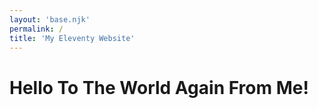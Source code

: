 ```yaml
---
layout: 'base.njk'
permalink: /
title: 'My Eleventy Website'
---
```


# Hello To The World Again From Me!
